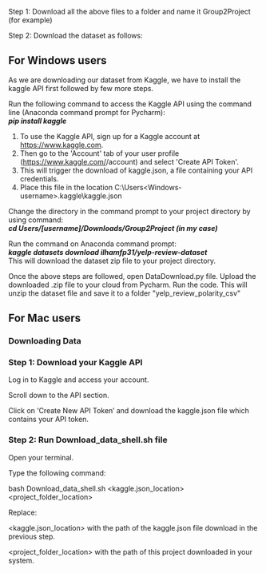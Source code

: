 Step 1: Download all the above files to a folder and name it Group2Project (for example)

Step 2: Download the dataset as follows:
## For Windows users
As we are downloading our dataset from Kaggle, we have to install the kaggle API first followed by few more steps.

Run the following command to access the Kaggle API using the command line (Anaconda command prompt for Pycharm):    
***pip install kaggle***

1. To use the Kaggle API, sign up for a Kaggle account at https://www.kaggle.com. 
2. Then go to the 'Account' tab of your user profile (https://www.kaggle.com/<username>/account) and select 'Create API Token'. 
3. This will trigger the download of kaggle.json, a file containing your API credentials. 
4. Place this file in the location C:\Users\<Windows-username>\.kaggle\kaggle.json

Change the directory in the command prompt to your project directory by using command:    
***cd Users/[username]/Downloads/Group2Project (in my case)***

Run the command on Anaconda command prompt:    
***kaggle datasets download ilhamfp31/yelp-review-dataset***    
This will download the dataset zip file to your project directory.

Once the above steps are followed, open DataDownload.py file. Upload the downloaded .zip file to your cloud from Pycharm. Run the code. This will unzip the dataset file and save it to a folder "yelp_review_polarity_csv"

## For Mac users

### Downloading Data
### Step 1: Download your Kaggle API
Log in to Kaggle and access your account. 

Scroll down to the API section. 

Click on ‘Create New API Token’ and download the kaggle.json file which contains your API token.

### Step 2: Run Download_data_shell.sh file

Open your terminal.

Type the following command:

bash Download_data_shell.sh <kaggle.json_location> <project_folder_location>

Replace:

<kaggle.json_location> with the path of the kaggle.json file download in the previous step.

<project_folder_location> with the path of this project downloaded in your system.

